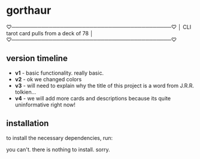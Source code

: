 # gorthaur

♡───────────────────────────────────────────♡
│ CLI tarot card pulls from a deck of 78 │
♡───────────────────────────────────────────♡

## version timeline

- **v1** - basic functionality. really basic.
- **v2** - ok we changed colors
- **v3** - will need to explain why the title of this project is a word from J.R.R. tolkien...
- **v4** - we will add more cards and descriptions because its quite uninformative right now!

## installation

to install the necessary dependencies, run: 

you can't. there is nothing to install. sorry.
